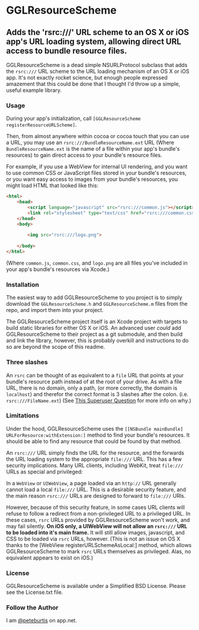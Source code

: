 # GGLResourceScheme

## Adds the 'rsrc:///' URL scheme to an OS X or iOS app's URL loading system, allowing direct URL access to bundle resource files.

GGLResourceScheme is a dead simple NSURLProtocol subclass that adds the `rsrc:///` URL scheme to the URL loading mechanism of an OS X or iOS app. It's not exactly rocket science, but enough people expressed amazement that this could be done that I thought I'd throw up a simple, useful example library.

### Usage

During your app's initialization, call `[GGLResourceScheme registerResourceURLScheme]`.

Then, from almost anywhere within cocoa or cocoa touch that you can use a URL, you may use an `rsrc:///BundleResourceName.ext` URL (Where `BundleResourceName.ext` is the name of a file within your app's bundle's resources) to gain direct access to your bundle's resource files.

For example, if you use a WebView for internal UI rendering, and you want to use common CSS or JavaScript files stored in your bundle's resources, or you want easy access to images from your bundle's resources, you might load HTML that looked like this:


```html
<html>
	<head>
		<script language="javascript" src="rsrc:///common.js"></script>
		<link rel="stylesheet" type="text/css" href="rsrc:///common.css">
	</head>
	<body>
	
		<img src="rsrc:///logo.png">
	
	</body>
</html>
```

(Where `common.js`, `common.css`, and `logo.png` are all files you've included in your app's bundle's resources via Xcode.)

### Installation

The easiest way to add GGLResourceScheme to you project is to simply download the `GGLResourceScheme.h` and `GGLResourceScheme.m` files from the repo, and import them into your project.

The GGLResourceScheme project itself is an Xcode project with targets to build static libraries for either OS X or iOS. An advanced user *could* add GGLResourceScheme to their project as a git submodule, and then build and link the library, however, this is probably overkill and instructions to do so are beyond the scope of this readme.

### Three slashes

An `rsrc` can be thought of as equivalent to a `file` URL that points at your bundle's resource path instead of at the root of your drive. As with a file URL, there is no domain, only a path, (or more correctly, the domain is `localhost`) and therefor the correct format is 3 slashes after the colon. (i.e. `rsrc:///FileName.ext`) (See [This Superuser Question](http://superuser.com/questions/352133/what-is-the-reason-that-file-urls-start-with-three-slashes-file-etc) for more info on why.)

### Limitations

Under the hood, GGLResourceScheme uses the `[[NSBundle mainBundle] URLForResource:withExtension:]` method to find your bundle's resources. It should be able to find any resource that could be found by that method.

An `rsrc:///` URL simply finds the URL for the resource, and the forwards the URL loading system to the appropriate `file:///` URL. This has a few security implications. Many URL clients, including WebKit, treat `file:///` URLs as special and privileged:

In a `WebView` or `UIWebView`, a page loaded via an `http://` URL generally cannot load a local `file:///` URL. This is a desirable security feature, and the main reason `rsrc:///` URLs are designed to forward to `file:///` URls.

However, because of this security feature, in some cases URL clients will refuse to follow a redirect from a non-privileged URL to a privileged URL. In these cases, `rsrc` URLs provided by GGLResourceScheme won't work, and may fail silently. **On iOS only, a UIWebView will not allow an `rsrc:///` URL to be loaded into it's main frame.** It will still allow images, javascript, and CSS to be loaded via `rsrc` URLs, however. (This is not an issue on OS X thanks to the [WebView registerURLSchemeAsLocal:] method, which allows GGLResourceScheme to mark `rsrc` URLs themselves as privileged. Alas, no equivalent appears to exist on iOS.)

### License

GGLResourceScheme is available under a Simplified BSD License. Please see the License.txt file.

### Follow the Author

I am [@peteburtis](https://app.net/peteburtis) on app.net.

